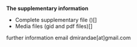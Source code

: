 </br>__The supplementary information__

- Complete supplementary file ()[]
- Media files (gid and pdf files)[]

further information email dmirandae[at]gmail.com
